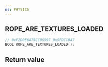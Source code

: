 ```yaml
---
ns: PHYSICS
---
```

## ROPE_ARE_TEXTURES_LOADED

```c
// 0xF2D0E6A75CC05597 0x5FDC1047
BOOL ROPE_ARE_TEXTURES_LOADED();
```


## Return value
